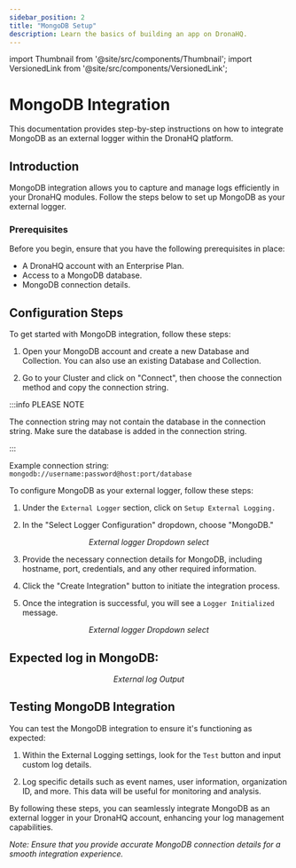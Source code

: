 ```yaml
---
sidebar_position: 2
title: "MongoDB Setup"
description: Learn the basics of building an app on DronaHQ.
---
```


import Thumbnail from '@site/src/components/Thumbnail';
import VersionedLink from '@site/src/components/VersionedLink';

# MongoDB Integration

This documentation provides step-by-step instructions on how to integrate MongoDB as an external logger within the DronaHQ platform.

## Introduction

MongoDB integration allows you to capture and manage logs efficiently in your DronaHQ modules. Follow the steps below to set up MongoDB as your external logger.

### Prerequisites

Before you begin, ensure that you have the following prerequisites in place:

- A DronaHQ account with an Enterprise Plan.
- Access to a MongoDB database.
- MongoDB connection details.

## Configuration Steps

To get started with MongoDB integration, follow these steps:

1. Open your MongoDB account and create a new Database and Collection. You can also use an existing Database and Collection.

2. Go to your Cluster and click on "Connect", then choose the connection method and copy the connection string.

:::info PLEASE NOTE

   The connection string may not contain the database in the connection string. Make sure the database is added in the connection string.

:::

   Example connection string: `mongodb://username:password@host:port/database`

To configure MongoDB as your external logger, follow these steps:

1. Under the `External Logger` section, click on `Setup External Logging.`

2. In the "Select Logger Configuration" dropdown, choose "MongoDB."

<figure>
  <Thumbnail src="/img/external-logger/dropdown-logger.png" alt="External logger Dropdown select" width='100%'/>
  <figcaption align = "center"><i>External logger Dropdown select</i></figcaption>
</figure>


3. Provide the necessary connection details for MongoDB, including hostname, port, credentials, and any other required information.

4. Click the "Create Integration" button to initiate the integration process.

5. Once the integration is successful, you will see a `Logger Initialized` message.

<figure>
  <Thumbnail src="/img/external-logger/external-logger-setup.png" alt="External Logger Setup" width='100%'/>
  <figcaption align = "center"><i>External logger Dropdown select</i></figcaption>
</figure>

## Expected log in MongoDB:

<figure>
  <Thumbnail src="/img/external-logger/output-mongodb.png" alt="External log Output" width='100%'/>
  <figcaption align = "center"><i>External log Output</i></figcaption>
</figure>

## Testing MongoDB Integration

You can test the MongoDB integration to ensure it's functioning as expected:

1. Within the External Logging settings, look for the `Test` button and input custom log details.

2. Log specific details such as event names, user information, organization ID, and more. This data will be useful for monitoring and analysis.

By following these steps, you can seamlessly integrate MongoDB as an external logger in your DronaHQ account, enhancing your log management capabilities.

*Note: Ensure that you provide accurate MongoDB connection details for a smooth integration experience.*